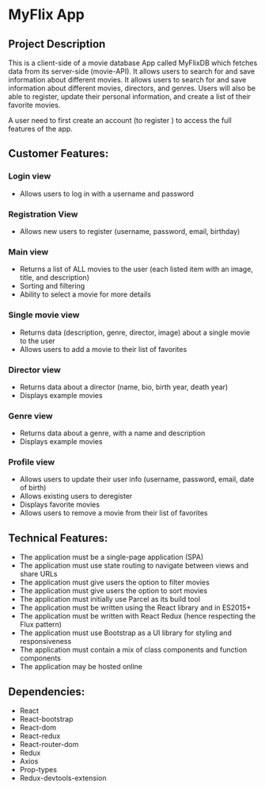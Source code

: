 # MyFlix App
## Project Description
This is a client-side of a movie database App called MyFlixDB which fetches data from its server-side (movie-API). It allows users to search for and save information about different movies. It allows users to search for and save information about different movies, directors, and genres. Users will also be able to register, update their personal information, and create a list of their favorite movies.

A user need to first create an account (to register ) to access the full features of the app.
## Customer Features:
### Login view
* Allows users to log in with a username and password
### Registration View
* Allows new users to register (username, password, email, birthday)
### Main view
* Returns a list of ALL movies to the user (each listed item with an image, title, and description)
* Sorting and filtering
* Ability to select a movie for more details
### Single movie view
* Returns data (description, genre, director, image) about a single movie to the user
* Allows users to add a movie to their list of favorites
### Director view
* Returns data about a director (name, bio, birth year, death year)
* Displays example movies
### Genre view
* Returns data about a genre, with a name and description
* Displays example movies
### Profile view
* Allows users to update their user info (username, password, email, date of birth)
* Allows existing users to deregister
* Displays favorite movies
* Allows users to remove a movie from their list of favorites
## Technical Features:
* The application must be a single-page application (SPA)
* The application must use state routing to navigate between views and share URLs
* The application must give users the option to filter movies
* The application must give users the option to sort movies
* The application must initially use Parcel as its build tool
* The application must be written using the React library and in ES2015+
* The application must be written with React Redux (hence respecting the Flux pattern)
* The application must use Bootstrap as a UI library for styling and responsiveness
* The application must contain a mix of class components and function components
* The application may be hosted online
## Dependencies:
* React
* React-bootstrap
* React-dom
* React-redux
* React-router-dom
* Redux
* Axios
* Prop-types
* Redux-devtools-extension